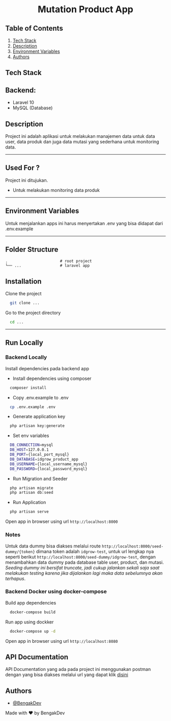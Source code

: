 <!-- ![Logo]() -->

<h1 align="center">Mutation Product App</h1>

## Table of Contents

1. [Tech Stack](#tech-stack)
2. [Description](#description)
3. [Environment Variables](#environment-variables)
4. [Authors](#authors)

## Tech Stack

## **Backend:**

-   Laravel 10
-   MySQL (Database)

## Description

Project ini adalah aplikasi untuk melakukan manajemen data untuk data user, data produk dan juga data mutasi yang sederhana untuk monitoring data.

---

## Used For ?

Project ini ditujukan.

-   Untuk melakukan monitoring data produk

---

## Environment Variables

Untuk menjalankan apps ini harus menyertakan .env yang bisa didapat dari .env.example

<!-- -   ### Backend
    -   `FRONTEND_HOST`
-   ### Frontend
    -   `VITE_PUBLIC_API_BACKEND` -->

---

## Folder Structure

    .                       # root project
    └── ...                 # laravel app

## Installation

Clone the project

```bash
  git clone ...
```

Go to the project directory

```bash
  cd ...
```

---

## Run Locally

### Backend Locally

Install dependencies pada backend app

-   Install dependencies using composer
```bash
  composer install
```

-   Copy .env.example to .env
```bash
  cp .env.example .env
```

-   Generate application key
```bash
  php artisan key:generate
```

-   Set env variables
```bash
  DB_CONNECTION=mysql
  DB_HOST=127.0.0.1
  DB_PORT={local_port_mysql}
  DB_DATABASE=idgrow_product_app
  DB_USERNAME={local_username_mysql}
  DB_PASSWORD={local_password_mysql}
```

-   Run Migration and Seeder
```bash
  php artisan migrate
  php artisan db:seed
```

-   Run Application
```bash
  php artisan serve
```

Open app in browser using url `http://localhost:8000`

### Notes
Untuk data dummy bisa diakses melalui route `http://localhost:8000/seed-dummy/{token}` dimana token adalah `idgrow-test`, untuk url lengkap nya seperti berikut
`http://localhost:8000/seed-dummy/idgrow-test`, dengan menambahkan data dummy pada database table user, product, dan mutasi. <i>Seeding dummy ini bersifat truncate, jadi cukup jalankan sekali saja saat melakukan testing karena jika dijalankan lagi maka data sebelumnya akan terhapus</i>.

### Backend Docker using docker-compose

Build app dependencies

```bash
  docker-compose build
```

Run app using dockker

```bash
  docker-compose up -d
```

Open app in browser using url `http://localhost:8080`

## API Documentation

API Documentation yang ada pada project ini menggunakan postman dengan yang bisa diakses melalui url yang dapat klik [disini](https://documenter.getpostman.com/view/30452531/2sAY4xAhGz)

## Authors

-   [@BengakDev](https://github.com/DaNgak)

Made with ❤️ by BengakDev
